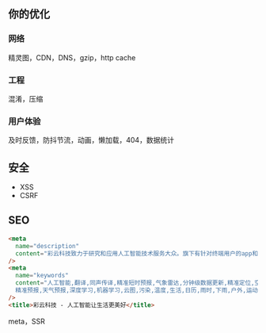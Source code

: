 ## 你的优化

### 网络

精灵图，CDN，DNS，gzip，http cache

### 工程

混淆，压缩

### 用户体验

及时反馈，防抖节流，动画，懒加载，404，数据统计

## 安全

- XSS
- CSRF

## SEO

```html
<meta
  name="description"
  content="彩云科技致力于研究和应用人工智能技术服务大众。旗下有针对终端用户的app和面向开发者的开放平台。彩云小译－边说边译的同声传译，彩云天气－预报几点几分下雨和15天雾霾趋势。"
/>
<meta
  name="keywords"
  content="人工智能,翻译,同声传译,精准短时预报,气象雷达,分钟级数据更新,精准定位,空气质量,雾霾地图,天气预报API,预报API,分钟级,街道级,精细化,
  精准预报,天气预报,深度学习,机器学习,云图,污染,温度,生活,日历,雨时,下雨,户外,运动,旅行,助手,万年历,PM2.5,台风,冰雹,灾害,实时"
/>
<title>彩云科技 - 人工智能让生活更美好</title>
```

meta，SSR
